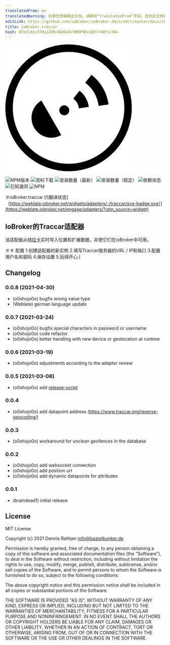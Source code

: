 ```yaml
---
translatedFrom: en
translatedWarning: 如果您想编辑此文档，请删除“translatedFrom”字段，否则此文档将再次自动翻译
editLink: https://github.com/ioBroker/ioBroker.docs/edit/master/docs/zh-cn/adapterref/iobroker.traccar/README.md
title: ioBroker.traccar
hash: OFm1lXncX7HqJZ8Rc8bK6eA7dMOP9KvSDX7+HQY1cXU=
---
```

![商标](../../../en/adapterref/iobroker.traccar/admin/traccar.png)

![NPM版本](http://img.shields.io/npm/v/iobroker.traccar.svg?dummy=unused)
![资料下载](https://img.shields.io/npm/dm/iobroker.traccar.svg?dummy=unused)
![安装数量（最新）](https://iobroker.live/badges/traccar-installed.svg?dummy=unused)
![安装数量（稳定）](https://iobroker.live/badges/traccar-stable.svg?dummy=unused)
![依赖状态](https://img.shields.io/david/o0shojo0o/iobroker.traccar.svg?dummy=unused)
![已知漏洞](https://snyk.io/test/github/o0shojo0o/ioBroker.traccar/badge.svg?dummy=unused)
![NPM](https://nodei.co/npm/iobroker.traccar.png?downloads=true)

＃ioBroker.traccar
[![翻译状态]（https://weblate.iobroker.net/widgets/adapters/-/traccar/svg-badge.svg）](https://weblate.iobroker.net/engage/adapters/?utm_source=widget)

## IoBroker的Traccar适配器
该适配器从[特拉卡](https://www.traccar.org)实时导入位置和扩展数据，并使它们在ioBroker中可用。

＃＃ 配置
1.创建适配器的新实例
2.填写Traccar服务器的URL / IP和端口
3.配置用户名和密码
4.保存设置
5.玩得开心:)

## Changelog

<!--
 https://github.com/AlCalzone/release-script#usage
    npm run release minor -- --all 0.9.8 -> 0.10.0
    npm run release patch -- --all 0.9.8 -> 0.9.9
    npm run release prerelease beta -- --all v0.2.1 -> v0.2.2-beta.0
	Placeholder for the next version (at the beginning of the line):
	### **WORK IN PROGRESS**
-->

### 0.0.8 (2021-04-30)

-   (o0shojo0o) bugfix wrong value type
-   (Weblate) german language update

### 0.0.7 (2021-03-24)

-   (o0shojo0o) bugfix special characters in password or username
-   (o0shojo0o) code refactor
-   (o0shojo0o) better handling with new device or geolocation at runtime

### 0.0.6 (2021-03-19)

-   (o0shojo0o) adjustments according to the adapter review

### 0.0.5 (2021-03-08)

-   (o0shojo0o) add [release-script](https://github.com/AlCalzone/release-script)

### 0.0.4

-   (o0shojo0o) add datapoint address (https://www.traccar.org/reverse-geocoding/)

### 0.0.3

-   (o0shojo0o) workaround for unclean geofences in the database

### 0.0.2

-   (o0shojo0o) add websocket connection
-   (o0shojo0o) add position url
-   (o0shojo0o) add dynamic datapoints for attributes

### 0.0.1

-   (braindead1) initial release

## License

MIT License

Copyright (c) 2021 Dennis Rathjen <info@bastelbunker.de>

Permission is hereby granted, free of charge, to any person obtaining a copy
of this software and associated documentation files (the "Software"), to deal
in the Software without restriction, including without limitation the rights
to use, copy, modify, merge, publish, distribute, sublicense, and/or sell
copies of the Software, and to permit persons to whom the Software is
furnished to do so, subject to the following conditions:

The above copyright notice and this permission notice shall be included in all
copies or substantial portions of the Software.

THE SOFTWARE IS PROVIDED "AS IS", WITHOUT WARRANTY OF ANY KIND, EXPRESS OR
IMPLIED, INCLUDING BUT NOT LIMITED TO THE WARRANTIES OF MERCHANTABILITY,
FITNESS FOR A PARTICULAR PURPOSE AND NONINFRINGEMENT. IN NO EVENT SHALL THE
AUTHORS OR COPYRIGHT HOLDERS BE LIABLE FOR ANY CLAIM, DAMAGES OR OTHER
LIABILITY, WHETHER IN AN ACTION OF CONTRACT, TORT OR OTHERWISE, ARISING FROM,
OUT OF OR IN CONNECTION WITH THE SOFTWARE OR THE USE OR OTHER DEALINGS IN THE
SOFTWARE.